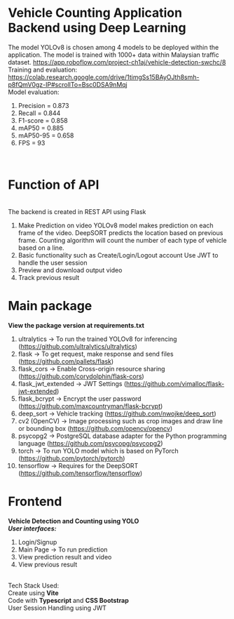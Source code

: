 # Vehicle Counting Application Backend using Deep Learning
The model YOLOv8 is chosen among 4 models to be deployed within the application. The model is trained with 1000+ data within Malaysian traffic dataset. https://app.roboflow.com/project-ch1aj/vehicle-detection-swchc/8
<br>
Training and evaluation: https://colab.research.google.com/drive/1timgSs15BAyOJth8smh-p8fQmV0gz-IP#scrollTo=Bsc0DSA9nMqj
<br>
Model evaluation:
1. Precision = 0.873
2. Recall = 0.844
3. F1-score = 0.858
4. mAP50 = 0.885
5. mAP50-95 = 0.658
6. FPS = 93
<br>

# Function of API
<br> The backend is created in REST API using Flask
1. Make Prediction on video
   YOLOv8 model makes prediction on each frame of the video.
   DeepSORT predicts the location based on previous frame.
   Counting algorithm will count the number of each type of vehicle based on a line.
2. Basic functionality such as Create/Login/Logout account
   Use JWT to handle the user session
3. Preview and download output video
4. Track previous result
# Main package
**View the package version at requirements.txt**
1. ultralytics -> To run the trained YOLOv8 for inferencing (https://github.com/ultralytics/ultralytics)
2. flask -> To get request, make response and send files (https://github.com/pallets/flask)
3. flask_cors -> Enable Cross-origin resource sharing (https://github.com/corydolphin/flask-cors)
4. flask_jwt_extended -> JWT Settings (https://github.com/vimalloc/flask-jwt-extended)
5. flask_bcrypt -> Encrypt the user password (https://github.com/maxcountryman/flask-bcrypt)
6. deep_sort -> Vehicle tracking (https://github.com/nwojke/deep_sort)
7. cv2 (OpenCV) -> Image processing such as crop images and draw line or bounding box (https://github.com/opencv/opencv)
8. psycopg2 -> PostgreSQL database adapter for the Python programming language (https://github.com/psycopg/psycopg2)
9. torch -> To run YOLO model which is based on PyTorch (https://github.com/pytorch/pytorch)
10. tensorflow -> Requires for the DeepSORT (https://github.com/tensorflow/tensorflow)

# Frontend
**Vehicle Detection and Counting using YOLO** <br>
***User interfaces:***
1. Login/Signup
2. Main Page -> To run prediction
3. View prediction result and video
4. View previous result
<br>
Tech Stack Used:<br>
Create using <strong>Vite</strong><br>
Code with <strong> Typescript </strong> and <strong> CSS Bootstrap </strong> <br>
User Session Handling using JWT
